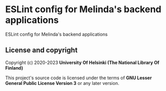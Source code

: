 # ESLint config for Melinda's backend applications

ESLint config for Melinda's backend applications

## License and copyright

Copyright (c) 2020-2023 **University Of Helsinki (The National Library Of Finland)**

This project's source code is licensed under the terms of **GNU Lesser General Public License Version 3** or any later version.
